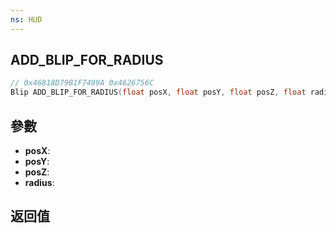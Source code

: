 ```yaml
---
ns: HUD
---
```

## ADD_BLIP_FOR_RADIUS

```c
// 0x46818D79B1F7499A 0x4626756C
Blip ADD_BLIP_FOR_RADIUS(float posX, float posY, float posZ, float radius);
```


## 參數
* **posX**: 
* **posY**: 
* **posZ**: 
* **radius**: 

## 返回值

